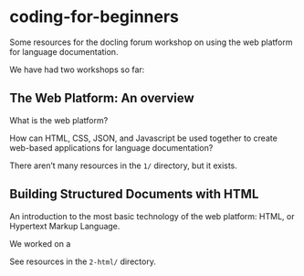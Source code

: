 # coding-for-beginners
Some resources for the docling forum workshop on using the web platform for language documentation.


We have had two workshops so far:

## The Web Platform: An overview

What is the web platform? 

How can HTML, CSS, JSON, and Javascript be used together to create web-based applications for language documentation?

There aren’t many resources in the `1/` directory, but it exists.

## Building Structured Documents with HTML

An introduction to the most basic technology of the web platform: HTML, or Hypertext Markup Language.

We worked on a 

See resources in the `2-html/` directory.
